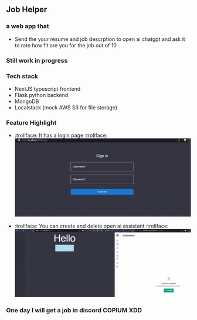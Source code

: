 ## Job Helper

### a web app that 
   - Send the your resume and job descrption to open ai chatgpt and ask it to rate how fit are you for the job out of 10

### Still work in progress

### Tech stack
- NextJS typescript frontend
- Flask python backend
- MongoDB
- Localstack (mock AWS S3 for file storage)

### Feature Highlight
- :trollface: It has a login page :trollface:
![job-helper-demo-1](readme_image/demo_login.gif)

- :trollface: You can create and delete open ai assistant :trollface:
![job-helper-demo-2](readme_image/demo_assistant.gif)


### One day I will get a job in discord COPIUM XDD


